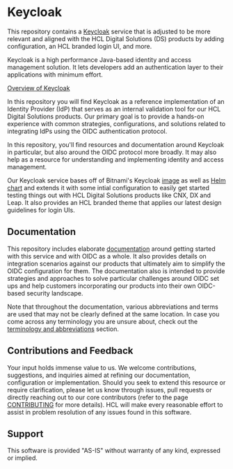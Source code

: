 # Keycloak

This repository contains a [Keycloak](https://www.keycloak.org/) service that is adjusted to be more relevant and aligned with the HCL Digital Solutions (DS) products by adding configuration, an HCL branded login UI, and more. 

Keycloak is a high performance Java-based identity and access management solution. It lets developers add an authentication layer to their applications with minimum effort.

[Overview of Keycloak](https://www.keycloak.org/)

In this repository you will find Keycloak as a reference implementation of an Identity Provider (IdP) that serves as an internal validation tool for our HCL Digital Solutions products. Our primary goal is to provide a hands-on experience with common strategies, configurations, and solutions related to integrating IdPs using the OIDC authentication protocol.

In this repository, you'll find resources and documentation around Keycloak in particular, but also around the OIDC protocol more broadly. It may also help as a resource for understanding and implementing identity and access management. 

Our Keycloak service bases off of Bitnami's Keycloak [image](https://hub.docker.com/r/bitnami/keycloak/) as well as [Helm chart](https://bitnami.com/stack/keycloak/helm) and extends it with some intial configuration to easily get started testing things out with HCL Digital Solutions products like CNX, DX and Leap. It also provides an HCL branded theme that applies our latest design guidelines for login UIs.


## Documentation

This repository includes elaborate [documentation](./docs/) around getting started with this service and with OIDC as a whole. It also provides details on integration scenarios against our products that ultimately aim to simplify the OIDC configuration for them. The documentation also is intended to provide strategies and approaches to solve particular challenges around OIDC set ups and help customers incorporating our products into their own OIDC-based security landscape. 

Note that throughout the documentation, various abbreviations and terms are used that may not be clearly defined at the same location. In case you come across any terminology you are unsure about, check out the [terminology and abbreviations](./docs/getting-started/terms-abbreviations.md) section.


## Contributions and Feedback

Your input holds immense value to us. We welcome contributions, suggestions, and inquiries aimed at refining our documentation, configuration or implementation. Should you seek to extend this resource or require clarification, please let us know through issues, pull requests or directly reaching out to our core contributors (refer to the page [CONTRIBUTING](./CONTRIBUTING.md) for more details). HCL will make every reasonable effort to assist in problem resolution of any issues found in this software.


## Support

This software is provided "AS-IS" without warranty of any kind, expressed or implied.